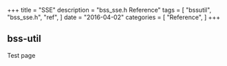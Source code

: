+++
title = "SSE"
description = "bss_sse.h Reference"
tags = [
    "bssutil",
    "bss_sse.h",
    "ref",
]
date = "2016-04-02"
categories = [
    "Reference",
]
+++

## bss-util

Test page